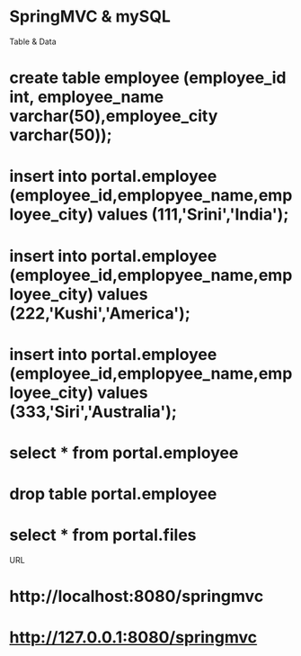 # SpringMVC & mySQL  

Table & Data
# create table employee (employee_id int, employee_name varchar(50),employee_city varchar(50));
# insert into portal.employee (employee_id,emplopyee_name,employee_city) values (111,'Srini','India');
# insert into portal.employee (employee_id,emplopyee_name,employee_city) values (222,'Kushi','America');
# insert into portal.employee (employee_id,emplopyee_name,employee_city) values (333,'Siri','Australia');

# select * from portal.employee
# drop table portal.employee 
# select * from portal.files

URL
#  http://localhost:8080/springmvc
#  http://127.0.0.1:8080/springmvc

